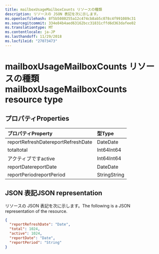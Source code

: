 ```yaml
---
title: mailboxUsageMailboxCounts リソースの種類
description: リソースの JSON 表記を次に示します。
ms.openlocfilehash: 8f5b5080255a12c474cb8ab5c078c4f991089c31
ms.sourcegitcommit: 334e84b4aed63162bcc31831cffd6d363dafee02
ms.translationtype: MT
ms.contentlocale: ja-JP
ms.lasthandoff: 11/29/2018
ms.locfileid: "27073473"
---
```

# <a name="mailboxusagemailboxcounts-resource-type"></a><span data-ttu-id="b37de-103">mailboxUsageMailboxCounts リソースの種類</span><span class="sxs-lookup"><span data-stu-id="b37de-103">mailboxUsageMailboxCounts resource type</span></span>

## <a name="properties"></a><span data-ttu-id="b37de-104">プロパティ</span><span class="sxs-lookup"><span data-stu-id="b37de-104">Properties</span></span>

| <span data-ttu-id="b37de-105">プロパティ</span><span class="sxs-lookup"><span data-stu-id="b37de-105">Property</span></span>          | <span data-ttu-id="b37de-106">型</span><span class="sxs-lookup"><span data-stu-id="b37de-106">Type</span></span>   |
| :---------------- | :----- |
| <span data-ttu-id="b37de-107">reportRefreshDate</span><span class="sxs-lookup"><span data-stu-id="b37de-107">reportRefreshDate</span></span> | <span data-ttu-id="b37de-108">Date</span><span class="sxs-lookup"><span data-stu-id="b37de-108">Date</span></span>   |
| <span data-ttu-id="b37de-109">total</span><span class="sxs-lookup"><span data-stu-id="b37de-109">total</span></span>             | <span data-ttu-id="b37de-110">Int64</span><span class="sxs-lookup"><span data-stu-id="b37de-110">Int64</span></span>  |
| <span data-ttu-id="b37de-111">アクティブです</span><span class="sxs-lookup"><span data-stu-id="b37de-111">active</span></span>            | <span data-ttu-id="b37de-112">Int64</span><span class="sxs-lookup"><span data-stu-id="b37de-112">Int64</span></span>  |
| <span data-ttu-id="b37de-113">reportDate</span><span class="sxs-lookup"><span data-stu-id="b37de-113">reportDate</span></span>        | <span data-ttu-id="b37de-114">Date</span><span class="sxs-lookup"><span data-stu-id="b37de-114">Date</span></span>   |
| <span data-ttu-id="b37de-115">reportPeriod</span><span class="sxs-lookup"><span data-stu-id="b37de-115">reportPeriod</span></span>      | <span data-ttu-id="b37de-116">String</span><span class="sxs-lookup"><span data-stu-id="b37de-116">String</span></span> |

## <a name="json-representation"></a><span data-ttu-id="b37de-117">JSON 表記</span><span class="sxs-lookup"><span data-stu-id="b37de-117">JSON representation</span></span>

<span data-ttu-id="b37de-118">リソースの JSON 表記を次に示します。</span><span class="sxs-lookup"><span data-stu-id="b37de-118">The following is a JSON representation of the resource.</span></span>

<!-- {
  "blockType": "resource",
  "@odata.type": "microsoft.graph.mailboxUsageMailboxCounts"
} -->

```json
{
  "reportRefreshDate": "Date", 
  "total": 1024, 
  "active": 1024, 
  "reportDate": "Date", 
  "reportPeriod": "String"
}
```
